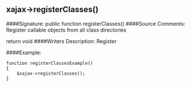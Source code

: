 ## xajax->registerClasses()

####Signature: public function registerClasses()
####Source Comments:
Register callable objects from all class directories

return void
####Writers Description:
Register 

####Example:
```
function registerClassesExample()
{
	$xajax->registerClasses();
}
```
